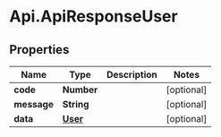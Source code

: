 # Api.ApiResponseUser

## Properties

Name | Type | Description | Notes
------------ | ------------- | ------------- | -------------
**code** | **Number** |  | [optional] 
**message** | **String** |  | [optional] 
**data** | [**User**](User.md) |  | [optional] 


